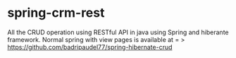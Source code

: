# spring-crm-rest
All the CRUD operation using RESTful API in java using Spring and hiberante framework. 
Normal spring with view pages is available at  = > https://github.com/badripaudel77/spring-hibernate-crud
